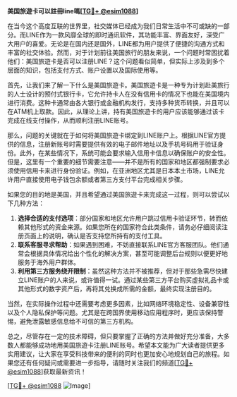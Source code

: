 **美国旅遊卡可以註冊line嗎[[TG💪+ @esim1088](https://t.me/s/esim1088)]**

在当今这个高度互联的世界里，社交媒体已经成为我们日常生活中不可或缺的一部分。而LINE作为一款风靡全球的即时通讯软件，其功能丰富、界面友好，深受广大用户的喜爱。无论是在国内还是国外，LINE都为用户提供了便捷的沟通方式和丰富的社交体验。然而，对于计划前往美国旅行的朋友来说，一个问题时常困扰着他们：美国旅遊卡是否可以注册LINE？这个问题看似简单，但实际上涉及到多个层面的知识，包括支付方式、账户设置以及国际使用等。

首先，让我们来了解一下什么是美国旅遊卡。美国旅遊卡是一种专为计划赴美旅行的人士设计的预付式银行卡，它允许持卡人在没有信用卡的情况下也能在美国境内进行消费。这种卡通常由各大银行或金融机构发行，支持多种货币转换，并且可以在ATM机上取款。因此，从理论上讲，持有美国旅遊卡的用户应该能够通过该卡完成在线支付操作，从而顺利注册LINE账号。

那么，问题的关键就在于如何将美国旅遊卡绑定到LINE账户上。根据LINE官方提供的信息，注册新账号时需要提供有效的电子邮件地址以及手机号码用于验证身份。此外，在某些情况下，系统可能会要求输入信用卡信息以确保账户的安全性。但是，这里有一个重要的细节需要注意——并不是所有的国家和地区都强制要求必须使用信用卡来进行身份验证。例如，在亚洲地区尤其是日本本土市场，LINE允许用户直接使用电子钱包余额或者第三方支付平台完成相关步骤。

如果您的目的地是美国，并且希望通过美国旅遊卡来完成这一过程，则可以尝试以下几种方法：

1. **选择合适的支付选项**：部分国家和地区允许用户跳过信用卡验证环节，转而依赖其他形式的资金来源。如果您所在的国家符合此类条件，请务必仔细阅读注册页面上的说明，确认是否支持您所持有的支付工具。
2. **联系客服寻求帮助**：如果遇到困难，不妨直接联系LINE官方客服团队。他们通常会根据具体情况给出个性化的解决方案，甚至可能调整后台规则以便更好地服务于海外用户群体。
3. **利用第三方服务绕开限制**：虽然这种方法并不被推荐，但对于那些急需尽快建立LINE账户的人来说，或许值得一试。通过某些第三方平台购买虚拟礼品卡或其他形式的数字资产后，再将其兑换成所需的金额，最终实现注册目的。

当然，在实际操作过程中还需要考虑更多因素，比如网络环境稳定性、设备兼容性以及个人隐私保护等问题。尤其是在跨国界使用移动应用程序时，更应该保持警惕，避免泄露敏感信息给不可信的第三方机构。

总之，尽管存在一定的技术障碍，但只要掌握了正确的方法并做好充分准备，大多数人都能够成功地用美国旅遊卡注册LINE账号。希望本文能为广大读者提供更多实用建议，让大家在享受科技带来的便利的同时也更加安心地规划自己的旅程。如果您还有任何疑问或需要进一步指导，请随时关注我们的频道[[TG💪+ @esim1088](https://t.me/s/esim1088)]获取最新资讯！

[[TG💪+ @esim1088](https://t.me/s/esim1088) ![Image](https://i.postimg.cc/4NQfJmqS/Snipaste-2025-05-13-00-14-12.png)]